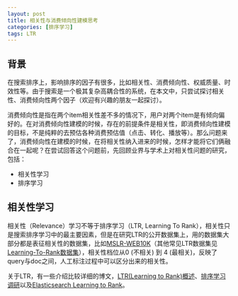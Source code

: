 ```yaml
---
layout: post
title: 相关性与消费倾向性建模思考
categories: [排序学习]
tags: LTR
---
```


> 

## 背景

在搜索排序上，影响排序的因子有很多，比如相关性、消费倾向性、权威质量、时效性等。由于搜索是一个极其复杂高耦合性的系统，在本文中，只尝试探讨相关性、消费倾向性两个因子（欢迎有兴趣的朋友一起探讨）。

消费倾向性是指在两个item相关性差不多的情况下，用户对两个item是有倾向偏好的。在对消费倾向性建模的时候，存在的前提条件是相关性，即消费倾向性建模的目标，不是纯粹的去预估各种消费预估值（点击、转化、播放等）。那么问题来了，消费倾向性在建模的时候，在将相关性纳入进来的时候，怎样才能将它们俩融合在一起呢？在尝试回答这个问题前，先回顾业界与学术上对相关性问题的研究，包括：

- 相关性学习
- 排序学习

## 相关性学习

相关性（Relevance）学习不等于排序学习（LTR, Learning To Rank），相关性只是搜索排序学习中的最主要因素，但是在研究LTR的公开数据集上，用的数据集大部分都是表征相关性的数据集，比如[MSLR-WEB10K](https://paperswithcode.com/dataset/mslr-web10k)（其他常见LTR数据集见[Learning-To-Rank数据集](https://paperswithcode.com/task/learning-to-rank)），相关性档位从0 (不相关) 到 4 (最相关)，反映了query与doc之间，人工标注过程中可以区分出来的相关性。

关于LTR，有一些介绍比较详细的博文，[LTR(Learning to Rank)概述](https://www.xiemingzhao.com/posts/IntroductionofLTR.html)、[排序学习调研](http://xtf615.com/2018/12/25/learning-to-rank/)以及[Elasticsearch Learning to Rank](https://elasticsearch-learning-to-rank.readthedocs.io/en/latest/)。